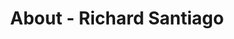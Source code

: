 ---
id: richard_santiago
permalink: "/about/richard_santiago"
full_name: Richard Santiago
title: About - Richard Santiago
role: Cyber Security Engineer
image: 
about: Richard is a cybersecurity engineer with a background in systems administration and has extensive knowledge working in government environments. He is a consummate team player and enjoys collaborating on all levels to ensure team success. Richard holds a degree in Cybersecurity and is working on his master's in Information Technology Management from Strayer University. On his off time, Richard enjoys running, hiking, and traveling.
github: 
linkedin: 
featimg: "/assets/aboutBanner1.jpg"
layout: about/profile
---